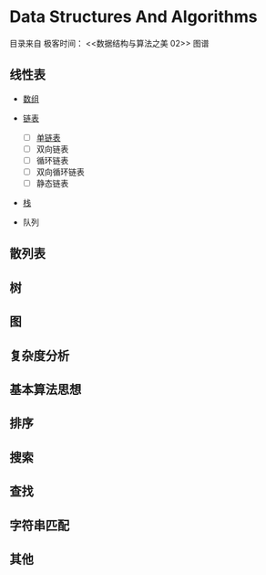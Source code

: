 # Data Structures And Algorithms

目录来自 极客时间： <<数据结构与算法之美 02>> 图谱

## 线性表

- [数组](./data_structures/Array.ipynb)

- [链表](./data_structures/linked_list)
  - [ ] [单链表](./data_structures/linked_list/link_list.ipynb)
  - [ ] 双向链表
  - [ ] 循环链表
  - [ ] 双向循环链表
  - [ ] 静态链表

- [栈](./data_structures/linked_list/stack.ipynb)



- 队列



## 散列表

## 树

## 图

## 复杂度分析

## 基本算法思想

## 排序

## 搜索

## 查找

## 字符串匹配

## 其他
